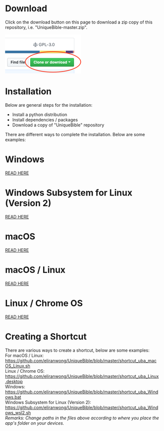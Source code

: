 
# Download

Click on the download button on this page to download a zip copy of this repository, i.e. "UniqueBible-master.zip".

<img src="../downloadButton.png">

# Installation

Below are general steps for the installation:

* Install a python distribution<br>
* Install dependencies / packages<br>
* Download a copy of "UniqueBible" repository

There are different ways to complete the installation.  Below are some examples:

# Windows

<a href="https://github.com/eliranwong/UniqueBible/blob/master/installation/windows.md">READ HERE</a>

# Windows Subsystem for Linux (Version 2)

<a href="https://github.com/eliranwong/UniqueBible/blob/master/installation/windows_wsl2.md">READ HERE</a>

# macOS

<a href="https://github.com/eliranwong/UniqueBible/blob/master/installation/mac.md">READ HERE</a>

# macOS / Linux

<a href="https://github.com/eliranwong/UniqueBible/blob/master/installation/macos_linux.md">READ HERE</a>

# Linux / Chrome OS

<a href="https://github.com/eliranwong/Chrome-OS-Linux/blob/master/unique-bible-app/desktop.md">READ HERE</a>

# Creating a Shortcut

There are various ways to create a shortcut, below are some examples:<br>
For macOS / Linux: https://github.com/eliranwong/UniqueBible/blob/master/shortcut_uba_macOS_Linux.sh<br>
Linux / Chrome OS: https://github.com/eliranwong/UniqueBible/blob/master/shortcut_uba_Linux.desktop<br>
Windows: https://github.com/eliranwong/UniqueBible/blob/master/shortcut_uba_Windows.bat<br>
Windows Subsystem for Linux (Version 2): https://github.com/eliranwong/UniqueBible/blob/master/shortcut_uba_Windows_wsl2.sh<br>
<i>Remarks: Change paths in the files above according to where you place the app's folder on your devices.</i>
